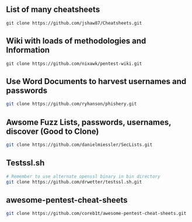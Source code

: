 List of many cheatsheets
-----------------------------------
```
git clone https://github.com/jshaw87/Cheatsheets.git
```
Wiki with loads of methodologies and Information
---------------------------------------------------
```
git clone https://github.com/nixawk/pentest-wiki.git
```
Use Word Documents to harvest usernames and passwords
-----------------------------------------------------
```bash
git clone https://github.com/ryhanson/phishery.git
```
Awsome Fuzz Lists, passwords, usernames, discover (Good to Clone)
-----------------------------------------------------
```bash
git clone https://github.com/danielmiessler/SecLists.git
```
Testssl.sh
-----------------------------------------------------
```bash
# Remember to use alternate openssl binary in bin directory 
git clone https://github.com/drwetter/testssl.sh.git
```
awesome-pentest-cheat-sheets
-----------------------------------------------------
```bash
git clone https://github.com/coreb1t/awesome-pentest-cheat-sheets.git
```
